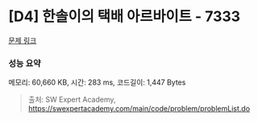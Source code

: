 # [D4] 한솔이의 택배 아르바이트 - 7333 

[문제 링크](https://swexpertacademy.com/main/code/problem/problemDetail.do?contestProbId=AWmYaDf6AWQDFAV3) 

### 성능 요약

메모리: 60,660 KB, 시간: 283 ms, 코드길이: 1,447 Bytes



> 출처: SW Expert Academy, https://swexpertacademy.com/main/code/problem/problemList.do